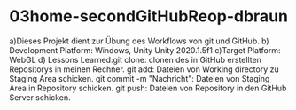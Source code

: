 # 03home-secondGitHubReop-dbraun
a)Dieses Projekt dient zur Übung des Workflows von git und GitHub.
b) Development Platform: Windows, Unity Unity 2020.1.5f1
c)Target Platform: WebGL
d) Lessons Learned:git clone: clonen des in GitHub erstellten Repositorys in meinen Rechner. git add: Dateien von Working directory zu Staging Area schicken. git commit -m "Nachricht": Dateien von Staging Area in Repository schicken. git push: Dateien von Repository in den GitHub Server schicken.
